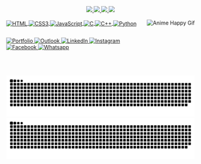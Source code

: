 <div align="center">
  <a href="https://github.com/BrennoFruhauf#gh-light-mode-only">
    <img height="180em" src="https://github-readme-stats.vercel.app/api?username=BrennoFruhauf&count_private=true&show_icons=true&title_color=FF2266&text_color=000000&icon_color=9270CA&hide_border=false&border_color=22C7FF&bg_color=FFFFFF&border_radius=10px">
  </a>
  <a href="https://github.com/BrennoFruhauf#gh-dark-mode-only">
    <img height="180em" src="https://github-readme-stats.vercel.app/api?username=BrennoFruhauf&count_private=true&show_icons=true&title_color=FF2266&text_color=FFFFFF&icon_color=22C7FF&hide_border=false&border_color=9270CA&bg_color=161B22&border_radius=10px">
  </a>
  <a href="https://github.com/BrennoFruhauf?tab=repositories#gh-light-mode-only">
    <img height="180em" src="https://github-readme-stats.vercel.app/api/top-langs/?username=BrennoFruhauf&layout=compact&title_color=FF2266&text_color=000000&hide_border=false&border_color=22C7FF&bg_color=FFFFFF&border_radius=10px">
  </a>
  <a href="https://github.com/BrennoFruhauf?tab=repositories#gh-dark-mode-only"">
    <img height="180em" src="https://github-readme-stats.vercel.app/api/top-langs/?username=BrennoFruhauf&layout=compact&title_color=FF2266&text_color=FFFFFF&hide_border=false&border_color=9270CA&bg_color=161B22&border_radius=10px">
  </a>
</div>

<div style="display: inline_block">
  <br>
  <a href="https://developer.mozilla.org/en-US/docs/Web/HTML" target="_blank">
    <img align="center" alt="HTML" height="30" src="https://img.shields.io/badge/HTML5-E34F26?style=for-the-badge&logo=html5&logoColor=white">
  </a>
  <a href="https://developer.mozilla.org/en-US/docs/Web/CSS" target="_blank">
    <img align="center" alt="CSS3" height="30" src="https://img.shields.io/badge/CSS3-1572B6?style=for-the-badge&logo=css3&logoColor=white">
  </a>
  <a href="https://developer.mozilla.org/en-US/docs/Web/JavaScript" target="_blank">
    <img align="center" alt="JavaScript" height="30" src="https://img.shields.io/badge/JavaScript-F7DF1E?style=for-the-badge&logo=javascript&logoColor=black">
  </a>
  <a href="https://docs.microsoft.com/en-us/cpp/c-language/" target="_blank">
    <img align="center" alt="C" height="30" src="https://img.shields.io/badge/C-00599C?style=for-the-badge&logo=c&logoColor=white">
  </a>
  <a href="https://docs.microsoft.com/en-us/cpp/cpp/" target="_blank">
    <img align="center" alt="C++" height="30" src="https://img.shields.io/badge/C%2B%2B-00599C?style=for-the-badge&logo=c%2B%2B&logoColor=white">
  </a>
  <a href="https://docs.python.org/3/" target="_blank">
    <img align="center" alt="Python" height="30" src="https://img.shields.io/badge/Python-14354C?style=for-the-badge&logo=python&logoColor=white">
  </a>
  <img align="right" alt="Anime Happy Gif" height="150px" src="https://c.tenor.com/vmk7T3OWjV8AAAAj/meow-meow-catboy.gif">
</div>
  
  ##

<div> 
  <a href="https://brennofruhauf.github.io/" target="_blank">
    <img alt="Portfolio" src="https://img.shields.io/badge/-Portfolio-000000?style=for-the-badge&logo=github&logoColor=white" target="_blank">
  </a>
  <a href="mailto:brennofruhauf@outlook.com">
    <img alt="Outlook" src="https://img.shields.io/badge/-Outlook-%23333?style=for-the-badge&logo=microsoft-outlook&logoColor=white" target="_blank">
  </a>
  <a href="https://www.linkedin.com/in/brennofruhauf/" target="_blank">
    <img alt="LinkedIn" src="https://img.shields.io/badge/-LinkedIn-%230077B5?style=for-the-badge&logo=linkedin&logoColor=white" target="_blank">
  </a> 
  <a href="https://www.instagram.com/brennofruhauf/" target="_blank">
    <img alt="Instagram" src="https://img.shields.io/badge/-Instagram-%23E4405F?style=for-the-badge&logo=instagram&logoColor=white" target="_blank">
  </a>
 	<a href="https://www.facebook.com/BrennoFruhauf/" target="_blank">
    <img alt="Facebook" src="https://img.shields.io/badge/Facebook-1877F2?style=for-the-badge&logo=facebook&logoColor=white" target="_blank">
  </a>
  <a href="https://wa.me/message/OSQBWA5JJX3SL1" target="_blank">
    <img alt="Whatsapp" src="https://img.shields.io/badge/WhatsApp-25D366?style=for-the-badge&logo=whatsapp&logoColor=white" target="_blank">
  </a> 
</div>

<div align="center">

  ![Github Snake Light](https://github.com/BrennoFruhauf/BrennoFruhauf/blob/output/grid-snake-pink-light.svg#gh-light-mode-only)
  ![GitHub Snake Dark](https://github.com/BrennoFruhauf/BrennoFruhauf/blob/output/grid-snake-pink-dark.svg#gh-dark-mode-only)
  
</div>


